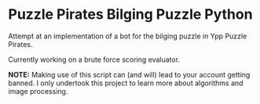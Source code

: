 # Puzzle Pirates Bilging Puzzle Python
Attempt at an implementation of a bot for the bilging puzzle in Ypp Puzzle Pirates.

Currently working on a brute force scoring evaluator.

**NOTE:** Making use of this script can (and will) lead to your account getting banned. I only undertook this project to learn more about algorithms and image processing. 
